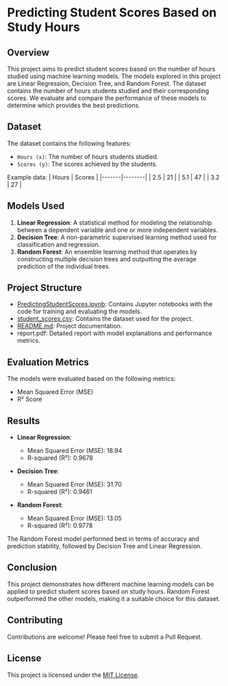 # Predicting Student Scores Based on Study Hours

## Overview
This project aims to predict student scores based on the number of hours studied using machine learning models. The models explored in this project are Linear Regression, Decision Tree, and Random Forest. The dataset contains the number of hours students studied and their corresponding scores. We evaluate and compare the performance of these models to determine which provides the best predictions.

## Dataset
The dataset contains the following features:
- `Hours (x)`: The number of hours students studied.
- `Scores (y)`: The scores achieved by the students.

Example data:
| Hours | Scores |
|-------|--------|
| 2.5   | 21     |
| 5.1   | 47     |
| 3.2   | 27     |

## Models Used
1. **Linear Regression**: A statistical method for modeling the relationship between a dependent variable and one or more independent variables.
2. **Decision Tree**: A non-parametric supervised learning method used for classification and regression.
3. **Random Forest**: An ensemble learning method that operates by constructing multiple decision trees and outputting the average prediction of the individual trees.

## Project Structure
- [PredictingStudentScores.ipynb](https://github.com/Saemfany/PredictingStudentScores/blob/fdc593e5685941e8d29d609fa24f98c8cf49a7ac/PredictingStudentScores.ipynb): Contains Jupyter notebooks with the code for training and evaluating the models.
- [student_scores.csv](https://github.com/Saemfany/PredictingStudentScores/blob/fdc593e5685941e8d29d609fa24f98c8cf49a7ac/student_scores.csv): Contains the dataset used for the project.
- [README.md](): Project documentation.
- report.pdf: Detailed report with model explanations and performance metrics.

## Evaluation Metrics
The models were evaluated based on the following metrics:
- Mean Squared Error (MSE)
- R² Score

## Results
- **Linear Regression**:
  - Mean Squared Error (MSE): 18.94
  - R-squared (R²): 0.9678
  
- **Decision Tree**:
  - Mean Squared Error (MSE): 31.70
  - R-squared (R²): 0.9461
  
- **Random Forest**:
  - Mean Squared Error (MSE): 13.05
  - R-squared (R²): 0.9778
  
The Random Forest model performed best in terms of accuracy and prediction stability, followed by Decision Tree and Linear Regression.

## Conclusion
This project demonstrates how different machine learning models can be applied to predict student scores based on study hours. Random Forest outperformed the other models, making it a suitable choice for this dataset.

## Contributing
Contributions are welcome! Please feel free to submit a Pull Request.

## License
This project is licensed under the [MIT License](https://github.com/Saemfany/PredictingStudentScores/blob/6b6461718ab48e3a84ef896c541e37fd876e0cf0/LICENSE).
